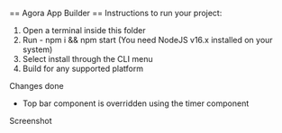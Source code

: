== Agora App Builder ==
Instructions to run your project:

1. Open a terminal inside this folder
2. Run - npm i && npm start (You need NodeJS v16.x installed on your system)
3. Select install through the CLI menu
4. Build for any supported platform

Changes done

- Top bar component is overridden using the timer component

Screenshot
